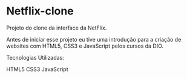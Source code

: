 # Netflix-clone

Projeto do clone da interface da NetFlix.

Antes de iniciar esse projeto eu tive uma introdução para a criação de websites com HTML5, CSS3 e JavaScript pelos cursos da DIO.

Tecnologias Utilizadas:

HTML5
CSS3
JavaScript
